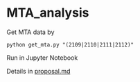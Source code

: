 # MTA_analysis

Get MTA data by
```
python get_mta.py "(2109|2110|2111|2112)"
```

Run in Jupyter Notebook

Details in [proposal.md](/proposal.md)

